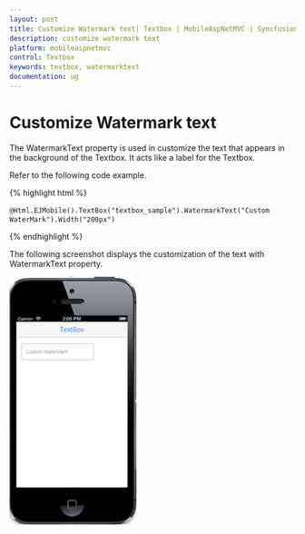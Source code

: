 ```yaml
---
layout: post
title: Customize Watermark text| Textbox | MobileAspNetMVC | Syncfusion
description: customize watermark text
platform: mobileaspnetmvc
control: Textbox
keywords: textbox, watermarktext
documentation: ug
---
```


# Customize Watermark text

The WatermarkText property is used in customize the text that appears in the background of the Textbox. It acts like a label for the Textbox.

Refer to the following code example.

{% highlight html %}

    @Html.EJMobile().TextBox("textbox_sample").WatermarkText("Custom WaterMark").Width("200px")

{% endhighlight %}

The following screenshot displays the customization of the text with WatermarkText property.

![](Customize-Watermark-text_images/Customize-Watermark-text_img1.png)







